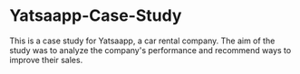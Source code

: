 # Yatsaapp-Case-Study
This is a case study for Yatsaapp, a car rental company. The aim of the study was to analyze the company's performance and recommend ways to improve their sales.
